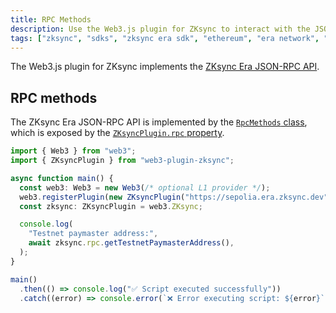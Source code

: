 ```yaml
---
title: RPC Methods
description: Use the Web3.js plugin for ZKsync to interact with the JSON-RPC API for ZKsync Era
tags: ["zksync", "sdks", "zksync era sdk", "ethereum", "era network", "web3.js", "web3.js plugin", "rpc"]
---
```


The Web3.js plugin for ZKsync implements the [ZKsync Era JSON-RPC API](https://docs.zksync.io/build/api-reference/zks-rpc).

## RPC methods

The ZKsync Era JSON-RPC API is implemented by the [`RpcMethods` class](https://chainsafe.github.io/web3-plugin-zksync/classes/RpcMethods.html),
which is exposed by the [`ZKsyncPlugin.rpc` property](https://chainsafe.github.io/web3-plugin-zksync/classes/ZKsyncPlugin.html#rpc).

```ts
import { Web3 } from "web3";
import { ZKsyncPlugin } from "web3-plugin-zksync";

async function main() {
  const web3: Web3 = new Web3(/* optional L1 provider */);
  web3.registerPlugin(new ZKsyncPlugin("https://sepolia.era.zksync.dev"));
  const zksync: ZKsyncPlugin = web3.ZKsync;

  console.log(
    "Testnet paymaster address:",
    await zksync.rpc.getTestnetPaymasterAddress(),
  );
}

main()
  .then(() => console.log("✅ Script executed successfully"))
  .catch((error) => console.error(`❌ Error executing script: ${error}`));
```
